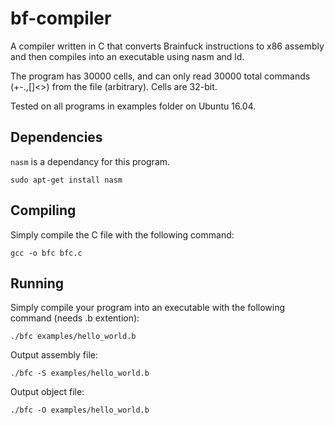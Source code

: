 # bf-compiler
A compiler written in C that converts Brainfuck instructions to x86 assembly and then compiles into an executable using nasm and ld.

The program has 30000 cells, and can only read 30000 total commands (+-.,[]<>) from the file (arbitrary). Cells are 32-bit.

Tested on all programs in examples folder on Ubuntu 16.04.

## Dependencies 
`nasm` is a dependancy for this program.
```
sudo apt-get install nasm
```

## Compiling
Simply compile the C file with the following command:  
```
gcc -o bfc bfc.c
```
## Running
Simply compile your program into an executable with the following command (needs .b extention):
```
./bfc examples/hello_world.b
```
Output assembly file:
```
./bfc -S examples/hello_world.b
```
Output object file:
```
./bfc -O examples/hello_world.b
```
